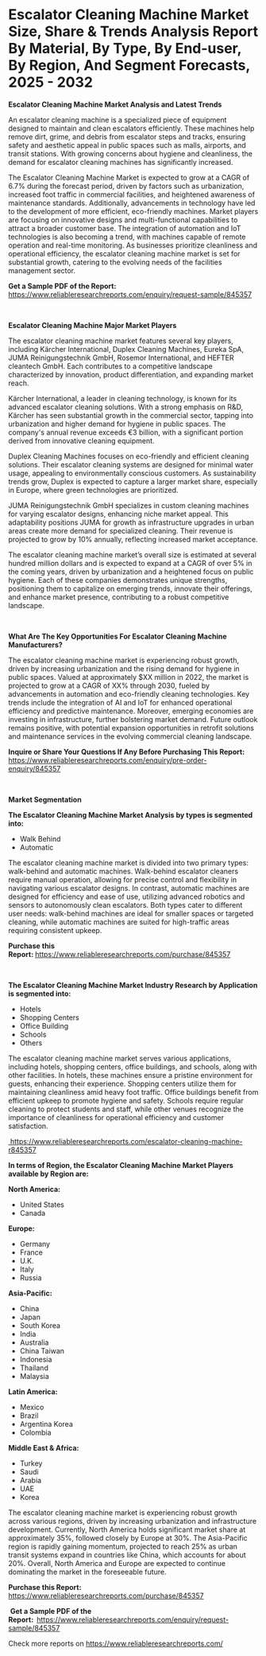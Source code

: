<p><h1>Escalator Cleaning Machine Market Size, Share & Trends Analysis Report By Material, By Type, By End-user, By Region, And Segment Forecasts, 2025 - 2032</h1></p><p><strong>Escalator Cleaning Machine Market Analysis and Latest Trends</strong></p>
<p><p>An escalator cleaning machine is a specialized piece of equipment designed to maintain and clean escalators efficiently. These machines help remove dirt, grime, and debris from escalator steps and tracks, ensuring safety and aesthetic appeal in public spaces such as malls, airports, and transit stations. With growing concerns about hygiene and cleanliness, the demand for escalator cleaning machines has significantly increased.</p><p>The Escalator Cleaning Machine Market is expected to grow at a CAGR of 6.7% during the forecast period, driven by factors such as urbanization, increased foot traffic in commercial facilities, and heightened awareness of maintenance standards. Additionally, advancements in technology have led to the development of more efficient, eco-friendly machines. Market players are focusing on innovative designs and multi-functional capabilities to attract a broader customer base. The integration of automation and IoT technologies is also becoming a trend, with machines capable of remote operation and real-time monitoring. As businesses prioritize cleanliness and operational efficiency, the escalator cleaning machine market is set for substantial growth, catering to the evolving needs of the facilities management sector.</p></p>
<p><strong>Get a Sample PDF of the Report:&nbsp;</strong> <a href="https://www.reliableresearchreports.com/enquiry/request-sample/845357?utm_campaign=2455&utm_medium=2&utm_source=Github&utm_content=ia&utm_term=17022025&utm_id=escalator-cleaning-machine">https://www.reliableresearchreports.com/enquiry/request-sample/845357</a></p>
<p>&nbsp;</p>
<p><strong>Escalator Cleaning Machine Major Market Players</strong></p>
<p><p>The escalator cleaning machine market features several key players, including Kärcher International, Duplex Cleaning Machines, Eureka SpA, JUMA Reinigungstechnik GmbH, Rosemor International, and HEFTER cleantech GmbH. Each contributes to a competitive landscape characterized by innovation, product differentiation, and expanding market reach.</p><p>Kärcher International, a leader in cleaning technology, is known for its advanced escalator cleaning solutions. With a strong emphasis on R&D, Kärcher has seen substantial growth in the commercial sector, tapping into urbanization and higher demand for hygiene in public spaces. The company's annual revenue exceeds €3 billion, with a significant portion derived from innovative cleaning equipment.</p><p>Duplex Cleaning Machines focuses on eco-friendly and efficient cleaning solutions. Their escalator cleaning systems are designed for minimal water usage, appealing to environmentally conscious customers. As sustainability trends grow, Duplex is expected to capture a larger market share, especially in Europe, where green technologies are prioritized.</p><p>JUMA Reinigungstechnik GmbH specializes in custom cleaning machines for varying escalator designs, enhancing niche market appeal. This adaptability positions JUMA for growth as infrastructure upgrades in urban areas create more demand for specialized cleaning. Their revenue is projected to grow by 10% annually, reflecting increased market acceptance.</p><p>The escalator cleaning machine market’s overall size is estimated at several hundred million dollars and is expected to expand at a CAGR of over 5% in the coming years, driven by urbanization and a heightened focus on public hygiene. Each of these companies demonstrates unique strengths, positioning them to capitalize on emerging trends, innovate their offerings, and enhance market presence, contributing to a robust competitive landscape.</p></p>
<p>&nbsp;</p>
<p><strong>What Are The Key Opportunities For Escalator Cleaning Machine Manufacturers?</strong></p>
<p><p>The escalator cleaning machine market is experiencing robust growth, driven by increasing urbanization and the rising demand for hygiene in public spaces. Valued at approximately $XX million in 2022, the market is projected to grow at a CAGR of XX% through 2030, fueled by advancements in automation and eco-friendly cleaning technologies. Key trends include the integration of AI and IoT for enhanced operational efficiency and predictive maintenance. Moreover, emerging economies are investing in infrastructure, further bolstering market demand. Future outlook remains positive, with potential expansion opportunities in retrofit solutions and maintenance services in the evolving commercial cleaning landscape.</p></p>
<p><strong>Inquire or Share Your Questions If Any Before Purchasing This Report:</strong> <a href="https://www.reliableresearchreports.com/enquiry/pre-order-enquiry/845357?utm_campaign=2455&utm_medium=2&utm_source=Github&utm_content=ia&utm_term=17022025&utm_id=escalator-cleaning-machine">https://www.reliableresearchreports.com/enquiry/pre-order-enquiry/845357</a></p>
<p>&nbsp;</p>
<p><strong>Market Segmentation</strong></p>
<p><strong>The Escalator Cleaning Machine Market Analysis by types is segmented into:</strong></p>
<p><ul><li>Walk Behind</li><li>Automatic</li></ul></p>
<p><p>The escalator cleaning machine market is divided into two primary types: walk-behind and automatic machines. Walk-behind escalator cleaners require manual operation, allowing for precise control and flexibility in navigating various escalator designs. In contrast, automatic machines are designed for efficiency and ease of use, utilizing advanced robotics and sensors to autonomously clean escalators. Both types cater to different user needs: walk-behind machines are ideal for smaller spaces or targeted cleaning, while automatic machines are suited for high-traffic areas requiring consistent upkeep.</p></p>
<p><strong>Purchase this Report:&nbsp;</strong><a href="https://www.reliableresearchreports.com/purchase/845357?utm_campaign=2455&utm_medium=2&utm_source=Github&utm_content=ia&utm_term=17022025&utm_id=escalator-cleaning-machine">https://www.reliableresearchreports.com/purchase/845357</a></p>
<p>&nbsp;</p>
<p><strong>The Escalator Cleaning Machine Market Industry Research by Application is segmented into:</strong></p>
<p><ul><li>Hotels</li><li>Shopping Centers</li><li>Office Building</li><li>Schools</li><li>Others</li></ul></p>
<p><p>The escalator cleaning machine market serves various applications, including hotels, shopping centers, office buildings, and schools, along with other facilities. In hotels, these machines ensure a pristine environment for guests, enhancing their experience. Shopping centers utilize them for maintaining cleanliness amid heavy foot traffic. Office buildings benefit from efficient upkeep to promote hygiene and safety. Schools require regular cleaning to protect students and staff, while other venues recognize the importance of cleanliness for operational efficiency and customer satisfaction.</p></p>
<p><a href="https://www.reliableresearchreports.com/escalator-cleaning-machine-r845357?utm_campaign=2455&utm_medium=2&utm_source=Github&utm_content=ia&utm_term=17022025&utm_id=escalator-cleaning-machine">&nbsp;https://www.reliableresearchreports.com/escalator-cleaning-machine-r845357</a></p>
<p><strong>In terms of Region, the Escalator Cleaning Machine Market Players available by Region are:</strong></p>
<p>
    <p> <strong> North America: </strong>
        <ul>
            <li>United States</li>
            <li>Canada</li>
        </ul>
        </p> 
    <p> <strong> Europe: </strong>
        <ul>
            <li>Germany</li>
            <li>France</li>
            <li>U.K.</li>
            <li>Italy</li>
            <li>Russia</li>
        </ul>
        </p> 
    <p> <strong> Asia-Pacific: </strong>
        <ul>
            <li>China</li>
            <li>Japan</li>
            <li>South Korea</li>
            <li>India</li>
            <li>Australia</li>
            <li>China Taiwan</li>
            <li>Indonesia</li>
            <li>Thailand</li>
            <li>Malaysia</li>
        </ul>
        </p> 
    <p> <strong> Latin America: </strong>
        <ul>
            <li>Mexico</li>
            <li>Brazil</li>
            <li>Argentina Korea</li>
            <li>Colombia</li>
        </ul>
        </p> 
    <p> <strong> Middle East & Africa: </strong>
        <ul>
            <li>Turkey</li>
            <li>Saudi</li>
            <li>Arabia</li>
            <li>UAE</li>
            <li>Korea</li>
        </ul>
    </p>
    </p>
<p><p>The escalator cleaning machine market is experiencing robust growth across various regions, driven by increasing urbanization and infrastructure development. Currently, North America holds significant market share at approximately 35%, followed closely by Europe at 30%. The Asia-Pacific region is rapidly gaining momentum, projected to reach 25% as urban transit systems expand in countries like China, which accounts for about 20%. Overall, North America and Europe are expected to continue dominating the market in the foreseeable future.</p></p>
<p><strong>Purchase this Report: </strong><a href="https://www.reliableresearchreports.com/purchase/845357?utm_campaign=2455&utm_medium=2&utm_source=Github&utm_content=ia&utm_term=17022025&utm_id=escalator-cleaning-machine">https://www.reliableresearchreports.com/purchase/845357</a></p>
<p>&nbsp;<strong>Get a Sample PDF of the Report:&nbsp;&nbsp;</strong><a href="https://www.reliableresearchreports.com/enquiry/request-sample/845357?utm_campaign=2455&utm_medium=2&utm_source=Github&utm_content=ia&utm_term=17022025&utm_id=escalator-cleaning-machine">https://www.reliableresearchreports.com/enquiry/request-sample/845357</a></p>
<p><strong></strong></p>
<p>Check more reports on <a href="https://www.reliableresearchreports.com/?utm_campaign=2455&utm_medium=2&utm_source=Github&utm_content=ia&utm_term=17022025&utm_id=escalator-cleaning-machine">https://www.reliableresearchreports.com/</a></p>